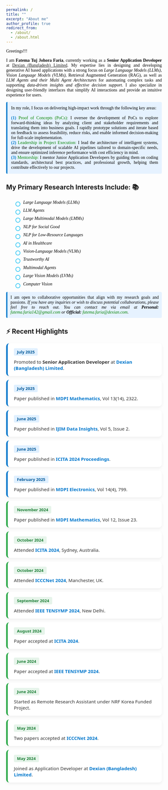 ```yaml
---
permalink: /
title: ""
excerpt: "About me"
author_profile: true
redirect_from: 
  - /about/
  - /about.html
---
```


<span style="color:black; font-family:Georgia">Greetings!!!</span>

<p style="text-align:justify; color:black; font-family:Georgia"> 
  I am <strong>Fatema Tuj Johora Faria</strong>, currently working as a <strong>Senior Application Developer</strong> at <a href="https://www.linkedin.com/company/dexiansolutions/">Dexian (Bangladesh) Limited</a>. My expertise lies in designing and developing generative AI based applications with a strong focus on <em>Large Language Models (LLMs)</em>, <em>Vision Language Models (VLMs)</em>, Retrieval Augmented Generation (RAG), as well as <em>LLM Agents and their Multi Agent Architectures</em> for automating complex tasks and supporting <em>data-driven insights and effective decision support</em>. I also specialize in designing user-friendly interfaces that simplify AI interactions and provide an intuitive experience for users.
</p>


<p style="text-align:justify; color:black; font-family:Georgia; background-color:#e6f2ff; padding:12px; border-left:4px solid #007acc; border-radius:4px;">
    In my role, I focus on delivering high-impact work through the following key areas:
    <br><br>
    <b style="color:#007acc;">(1)</b> <span style="color:green;">Proof of Concepts (PoCs):</span> I oversee the development of PoCs to explore forward-thinking ideas by analyzing client and stakeholder requirements and translating them into business goals. I rapidly prototype solutions and iterate based on feedback to assess feasibility, reduce risks, and enable informed decision-making for full-scale implementation.<br>
    <b style="color:#007acc;">(2)</b> <span style="color:green;">Leadership in Project Execution:</span> I lead the architecture of intelligent systems, drive the development of scalable AI pipelines tailored to domain-specific needs, and ensure optimized inference performance with cost efficiency in mind.<br>
    <b style="color:#007acc;">(3)</b> <span style="color:green;">Mentorship:</span> I mentor Junior Application Developers by guiding them on coding standards, architectural best practices, and professional growth, helping them contribute effectively to our projects.
</p>

## My Primary Research Interests Include: 📚

<ul style="color:black; font-family:Georgia; margin-left: 30px; padding-left: 0; list-style-type: none; line-height: 1.6;">
    <li style="position: relative; padding-left: 25px; margin-bottom: 4px;">
        <span style="
            position: absolute;
            left: 0;
            top: 8px;
            width: 12px;
            height: 12px;
            border: 2px solid #36c8f5;
            border-radius: 50%;
            display: inline-block;
        "></span>
        <em>Large Language Models (LLMs)</em>
    </li>
    <li style="position: relative; padding-left: 25px; margin-bottom: 4px;">
        <span style="
            position: absolute;
            left: 0;
            top: 8px;
            width: 12px;
            height: 12px;
            border: 2px solid #36c8f5;
            border-radius: 50%;
            display: inline-block;
        "></span>
        <em>LLM Agents</em>
    </li>
    <li style="position: relative; padding-left: 25px; margin-bottom: 4px;">
        <span style="
            position: absolute;
            left: 0;
            top: 8px;
            width: 12px;
            height: 12px;
            border: 2px solid #36c8f5;
            border-radius: 50%;
            display: inline-block;
        "></span>
        <em>Large Multimodal Models (LMMs)</em>
    </li>
    <li style="position: relative; padding-left: 25px; margin-bottom: 4px;">
        <span style="
            position: absolute;
            left: 0;
            top: 8px;
            width: 12px;
            height: 12px;
            border: 2px solid #36c8f5;
            border-radius: 50%;
            display: inline-block;
        "></span>
        <em>NLP for Social Good</em>
    </li>
    <li style="position: relative; padding-left: 25px; margin-bottom: 4px;">
        <span style="
            position: absolute;
            left: 0;
            top: 8px;
            width: 12px;
            height: 12px;
            border: 2px solid #36c8f5;
            border-radius: 50%;
            display: inline-block;
        "></span>
        <em>NLP for Low-Resource Languages</em>
    </li>
    <li style="position: relative; padding-left: 25px; margin-bottom: 4px;">
        <span style="
            position: absolute;
            left: 0;
            top: 8px;
            width: 12px;
            height: 12px;
            border: 2px solid #36c8f5;
            border-radius: 50%;
            display: inline-block;
        "></span>
        <em>AI in Healthcare</em>
    </li>
    <li style="position: relative; padding-left: 25px; margin-bottom: 4px;">
        <span style="
            position: absolute;
            left: 0;
            top: 8px;
            width: 12px;
            height: 12px;
            border: 2px solid #36c8f5;
            border-radius: 50%;
            display: inline-block;
        "></span>
        <em>Vision-Language Models (VLMs)</em>
    </li>
    <li style="position: relative; padding-left: 25px; margin-bottom: 4px;">
        <span style="
            position: absolute;
            left: 0;
            top: 8px;
            width: 12px;
            height: 12px;
            border: 2px solid #36c8f5;
            border-radius: 50%;
            display: inline-block;
        "></span>
        <em>Trustworthy AI</em>
    </li>
    <li style="position: relative; padding-left: 25px; margin-bottom: 4px;">
        <span style="
            position: absolute;
            left: 0;
            top: 8px;
            width: 12px;
            height: 12px;
            border: 2px solid #36c8f5;
            border-radius: 50%;
            display: inline-block;
        "></span>
        <em>Multimodal Agents</em>
    </li>
    <li style="position: relative; padding-left: 25px; margin-bottom: 4px;">
        <span style="
            position: absolute;
            left: 0;
            top: 8px;
            width: 12px;
            height: 12px;
            border: 2px solid #36c8f5;
            border-radius: 50%;
            display: inline-block;
        "></span>
        <em>Large Vision Models (LVMs)</em>
    </li>
    <li style="position: relative; padding-left: 25px; margin-bottom: 4px;">
        <span style="
            position: absolute;
            left: 0;
            top: 8px;
            width: 12px;
            height: 12px;
            border: 2px solid #36c8f5;
            border-radius: 50%;
            display: inline-block;
        "></span>
        <em>Computer Vision</em>
    </li>
</ul>


<p style="color:black; font-family:Georgia; text-align:justify; background-color:#e6f2ff; padding:10px; border-left:4px solid #007acc; border-radius:4px;">
    I am open to collaborative opportunities that align with my research goals and passions. 
    <em>If you have any inquiries or wish to discuss potential collaborations, please feel free to reach out. You can contact me via email at 
    <b>Personal:</b> <a href="mailto:fatema.faria142@gmail.com" style="color:green; text-decoration:none;">fatema.faria142@gmail.com</a> or 
    <b>Official:</b> <a href="mailto:fatema.faria@dexian.com" style="color:green; text-decoration:none;">fatema.faria@dexian.com</a>.</em>
</p>

## ⚡ Recent Highlights

<style>
  .news-wrapper {
    font-family: 'Segoe UI', sans-serif;
  }

  .news-card {
    background: #ffffff;
    border-radius: 10px;
    padding: 16px 20px;
    margin: 12px 0;
    box-shadow: 0 4px 10px rgba(0,0,0,0.06);
    transition: transform 0.2s ease;
  }

  .news-card:hover {
    transform: scale(1.015);
  }

  .news-date {
    font-weight: 600;
    padding: 3px 10px;
    border-radius: 4px;
    font-size: 13px;
    display: inline-block;
    margin-bottom: 6px;
  }

  .news-link {
    color: #0077cc;
    font-weight: 600;
    text-decoration: none;
  }

  .news-link:hover {
    text-decoration: underline;
  }

  .news-desc {
    color: #333;
    margin-top: 4px;
    font-size: 15px;
  }

  /* Color coding by year */
  .year-2025 {
    border-left: 5px solid #0077cc;
  }

  .year-2025 .news-date {
    background: #e0f0ff;
    color: #005799;
  }

  .year-2024 {
    border-left: 5px solid #28a745;
  }

  .year-2024 .news-date {
    background: #e6f4ea;
    color: #1b7e35;
  }

  .year-2023 {
    border-left: 5px solid #ff9800;
  }

  .year-2023 .news-date {
    background: #fff4e0;
    color: #d27b00;
  }

</style>

<div class="news-wrapper">

<!-- 2025 -->
<div class="news-card year-2025">
  <div class="news-date">July 2025</div>
  <div class="news-desc">Promoted to <strong>Senior Application Developer</strong> at 
    <a class="news-link" href="https://www.linkedin.com/company/dexiansolutions/" target="_blank">Dexian (Bangladesh) Limited</a>.
  </div>
</div>

<div class="news-card year-2025">
  <div class="news-date">July 2025</div>
  <div class="news-desc">Paper published in <a class="news-link" href="https://www.mdpi.com/journal/mathematics" target="_blank">MDPI Mathematics</a>, Vol 13(14), 2322.</div>
</div>

<div class="news-card year-2025">
  <div class="news-date">June 2025</div>
  <div class="news-desc">Paper published in <a class="news-link" href="https://www.sciencedirect.com/journal/international-journal-of-information-management-data-insights" target="_blank">IJIM Data Insights</a>, Vol 5, Issue 2.</div>
</div>

<div class="news-card year-2025">
  <div class="news-date">June 2025</div>
  <div class="news-desc">Paper published in <a class="news-link" href="https://link.springer.com/chapter/10.1007/978-981-96-1758-6_32" target="_blank">ICITA 2024 Proceedings</a>.</div>
</div>

<div class="news-card year-2025">
  <div class="news-date">February 2025</div>
  <div class="news-desc">Paper published in <a class="news-link" href="https://www.mdpi.com/journal/electronics" target="_blank">MDPI Electronics</a>, Vol 14(4), 799.</div>
</div>

<!-- 2024 -->
<div class="news-card year-2024">
  <div class="news-date">November 2024</div>
  <div class="news-desc">Paper published in <a class="news-link" href="https://www.mdpi.com/journal/mathematics" target="_blank">MDPI Mathematics</a>, Vol 12, Issue 23.</div>
</div>

<div class="news-card year-2024">
  <div class="news-date">October 2024</div>
  <div class="news-desc">Attended <a class="news-link" href="https://icita.world/" target="_blank">ICITA 2024</a>, Sydney, Australia.</div>
</div>

<div class="news-card year-2024">
  <div class="news-date">October 2024</div>
  <div class="news-desc">Attended <a class="news-link" href="https://icccn.co.uk/" target="_blank">ICCCNet 2024</a>, Manchester, UK.</div>
</div>

<div class="news-card year-2024">
  <div class="news-date">September 2024</div>
  <div class="news-desc">Attended <a class="news-link" href="https://ieeedelhi-tensymp2024.org/" target="_blank">IEEE TENSYMP 2024</a>, New Delhi.</div>
</div>

<div class="news-card year-2024">
  <div class="news-date">August 2024</div>
  <div class="news-desc">Paper accepted at <a class="news-link" href="https://www.icita.world/#/" target="_blank">ICITA 2024</a>.</div>
</div>

<div class="news-card year-2024">
  <div class="news-date">June 2024</div>
  <div class="news-desc">Paper accepted at <a class="news-link" href="https://ieeedelhi-tensymp2024.org/" target="_blank">IEEE TENSYMP 2024</a>.</div>
</div>

<div class="news-card year-2024">
  <div class="news-date">June 2024</div>
  <div class="news-desc">Started as Remote Research Assistant under NRF Korea Funded Project.</div>
</div>

<div class="news-card year-2024">
  <div class="news-date">May 2024</div>
  <div class="news-desc">Two papers accepted at <a class="news-link" href="https://icccn.co.uk/" target="_blank">ICCCNet 2024</a>.</div>
</div>

<div class="news-card year-2024">
  <div class="news-date">May 2024</div>
  <div class="news-desc">Joined as Application Developer at 
    <a class="news-link" href="https://www.linkedin.com/company/dexiansolutions/" target="_blank">Dexian (Bangladesh) Limited</a>.
  </div>
</div>

<!-- Example for 2023
<div class="news-card year-2023">
  <div class="news-date">December 2023</div>
  <div class="news-desc">Example older event — add your 2023 news here if needed.</div>
</div> -->

</div>
